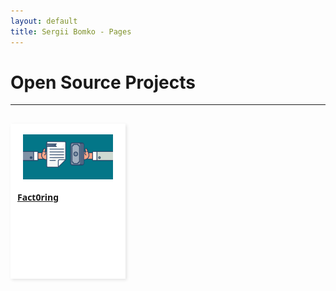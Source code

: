 ```yaml
---
layout: default
title: Sergii Bomko - Pages
---
```


<style>
.list {
    margin: 8px 0 24px 0;
}
.list .header-container {
    height: 30px;
    line-height: 30px;
    position: relative;
    font-size: 20px;
    text-decoration: none;
}
.item-list-container {
    display: inline-block;
    position: relative;
    width: 100%;
    color: #000;
}
.item-list-container .item {
    float: left;
    margin-right: 13.5px;
    margin-top: 16px;
}
.item-card {
    background-color: #fff;
    font-size: 12px;
    width: 182px;
    height: 246px;
    border-radius: 0;
    border: 1px solid #fff;
    cursor: pointer;
    -moz-box-shadow: 2px 2px 5px rgba(0,0,0,.1);
    -webkit-box-shadow: 2px 2px 5px rgba(0,0,0,.1);
    box-shadow: 2px 2px 5px rgba(0,0,0,.1);
    position: relative;
    overflow: hidden;
}
.item-card .icon-cell {
    text-align: center;
    padding: 16px 0;
}
.item-card .icon-cell>img {
    max-width: 85%;
    height: 72px;
}
.home-page-view img {
    border-style: none;
}
.item-card .core-info-cell {
    padding: 0 10px;
    position: relative;
}
.item-card .core-info-cell .name {
    font-size: 14px;
    font-family: Segoe UI,wf_segoe-ui_normal,-apple-system,".SFNSText-Regular","San Francisco","Roboto","Helvetica Neue","Lucida Grande",sans-serif;
    font-weight: 600;
    white-space: nowrap;
    overflow: hidden;
    position: relative;
    color: inherit;
}
.item-card .details {
    margin-top: 10px;
    padding: 0 10px;
}
.item-card .description {
    height: 4.4em;
    overflow: hidden;
    color: #767676;
    display: -webkit-box;
    -webkit-line-clamp: 3;
    -webkit-box-orient: vertical;
    overflow: hidden;
    text-overflow: ellipsis;
}
.item-card .text-fadeout {
    height: 100%;
    width: 30px;
    background: linear-gradient(to right,rgba(255,255,255,0),#fff);
    position: absolute;
    right: 0;
    top: 0;
    display: block;
}
.item-card .links {
    position: relative;
    height: 20px;
    margin-top: 16px;
    padding: 0 10px;
}
</style>

<h1>Open Source Projects</h1>
<hr/>

<div class="list">
  <div class="item-list-container">
    <div class="item">
      <a href="https://aquiladev.github.io/fact0ring">
        <div class="item-card" title="Fact0ring">
          <div class="cover">
            <div class="icon-cell">
              <img class="item-icon" src="https://raw.githubusercontent.com/aquiladev/aquiladev.github.io/master/images/factoring.png" title="Fact0ring" />
            </div>
            <div class="core-info-cell">
              <div class="name">
                <span>Fact0ring</span>
                <span class="text-fadeout"></span>
              </div>
            </div>
          </div>
        </div>
      </a>
    </div>
  </div>
</div>
